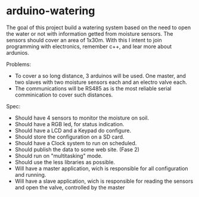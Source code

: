 # arduino-watering
The goal of this project build a watering system based on the need to open the water or not with information getted from moisture sensors.
The sensors should cover an area of 1x30m.
With this I intent to join programming with electronics, remember c++, and lear more about ardunios.

Problems:
 - To cover a so long distance, 3 arduinos will be used. One master, and two slaves with two moisture sensors each and an electro valve each.
 - The communications will be RS485 as is the most reliable serial comminication to cover such distances.
 
Spec:
- Should have 4 sensors to monitor the moisture on soil.
- Should have a RGB led, for status indication.
- Should have a LCD and a Keypad do configure.
- Should store the configuration on a SD card.
- Should have a Clock system to run on scheduled.
- Should publish the data to some web site. (Fase 2)
- Should run on "multitasking" mode.
- Should use the less libraries as possible.
- Will have a master application, wich is responsible for all configuration and running.
- Will have a slave application, wich is responsible for reading the sensors and open the valve, controlled by the master


 

